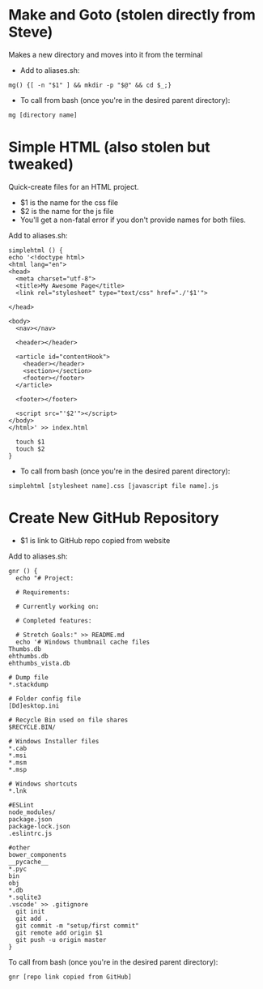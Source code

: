 # Make and Goto (stolen directly from Steve)
Makes a new directory and moves into it from the terminal

* Add to aliases.sh:

```mg() {[ -n "$1" ] && mkdir -p "$@" && cd $_;}```

* To call from bash (once you're in the desired parent directory):

```mg [directory name]```


# Simple HTML (also stolen but tweaked)
Quick-create files for an HTML project. 
* $1 is the name for the css file
* $2 is the name for the js file
* You'll get a non-fatal error if you don't provide names for both files. 

Add to aliases.sh:

```
simplehtml () {
echo '<!doctype html> 
<html lang="en">
<head>
  <meta charset="utf-8">
  <title>My Awesome Page</title>
  <link rel="stylesheet" type="text/css" href="./'$1'">

</head>

<body>
  <nav></nav>

  <header></header>

  <article id="contentHook">
    <header></header>
    <section></section>
    <footer></footer>
  </article>

  <footer></footer>

  <script src="'$2'"></script>
</body>
</html>' >> index.html

  touch $1
  touch $2
}
```

* To call from bash (once you're in the desired parent directory):

```simplehtml [stylesheet name].css [javascript file name].js```


# Create New GitHub Repository
* $1 is link to GitHub repo copied from website

Add to aliases.sh:

```
gnr () {
  echo "# Project:
  
  # Requirements:
  
  # Currently working on:
  
  # Completed features:
  
  # Stretch Goals:" >> README.md
  echo '# Windows thumbnail cache files
Thumbs.db
ehthumbs.db
ehthumbs_vista.db

# Dump file
*.stackdump

# Folder config file
[Dd]esktop.ini

# Recycle Bin used on file shares
$RECYCLE.BIN/

# Windows Installer files
*.cab
*.msi
*.msm
*.msp

# Windows shortcuts
*.lnk

#ESLint
node_modules/
package.json
package-lock.json
.eslintrc.js

#other
bower_components
__pycache__
*.pyc
bin
obj
*.db
*.sqlite3
.vscode' >> .gitignore
  git init
  git add .
  git commit -m "setup/first commit"
  git remote add origin $1
  git push -u origin master
}
```

To call from bash (once you're in the desired parent directory):

```gnr [repo link copied from GitHub]```